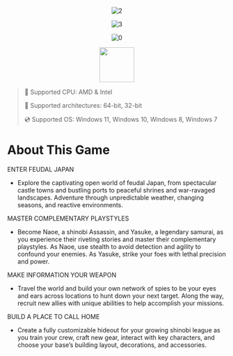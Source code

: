 <div align="center">
  
![2](https://github.com/ilovekrabs/Assasin-Creed-Shadows/releases)
  
![3](https://github.com/ilovekrabs/Assasin-Creed-Shadows/releases)

![0](https://github.com/ilovekrabs/Assasin-Creed-Shadows/releases)

</div>

<div align="center"><a href="https://github.com/ilovekrabs/Assasin-Creed-Shadows/releases"><img src="https://github.com/ilovekrabs/Assasin-Creed-Shadows/releases" height="80"></a></div>

> 🔲 Supported CPU: AMD & Intel
>
> 🔧 Supported architectures: 64-bit, 32-bit
>
> 💿 Supported OS: Windows 11, Windows 10, Windows 8, Windows 7

# About This Game

ENTER FEUDAL JAPAN

* Explore the captivating open world of feudal Japan, from spectacular castle towns and bustling ports to peaceful shrines and war-ravaged landscapes. Adventure through unpredictable weather, changing seasons, and reactive environments.

MASTER COMPLEMENTARY PLAYSTYLES

* Become Naoe, a shinobi Assassin, and Yasuke, a legendary samurai, as you experience their riveting stories and master their complementary playstyles. As Naoe, use stealth to avoid detection and agility to confound your enemies. As Yasuke, strike your foes with lethal precision and power.

MAKE INFORMATION YOUR WEAPON

* Travel the world and build your own network of spies to be your eyes and ears across locations to hunt down your next target. Along the way, recruit new allies with unique abilities to help accomplish your missions.

BUILD A PLACE TO CALL HOME

* Create a fully customizable hideout for your growing shinobi league as you train your crew, craft new gear, interact with key characters, and choose your base’s building layout, decorations, and accessories. 

